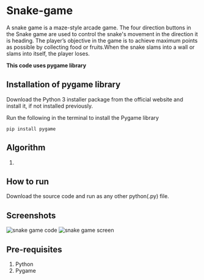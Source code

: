 # Snake-game
A snake game is a maze-style arcade game. The four direction buttons in the Snake game are used to control the snake's movement in the direction it is heading. 
The player’s objective in the game is to achieve maximum points as possible by collecting food or fruits.When the snake slams into a wall or slams into itself, the player loses.


**This code uses pygame library**

## **Installation of pygame library**

Download the Python 3 installer package from the official website and install it, if not installed previously.

Run the following in the terminal to install the Pygame library
```
pip install pygame
```
## Algorithm
<ol>
  <li></li>
</ol>
  
## **How to run**

Download the source code and run as any other python(.py) file.

## Screenshots

![snake game code](/Users/ayushi/snakegame/game_code.jpg)
![snake game screen](/Users/ayushi/snakegame/game_screen.jpg)

## Pre-requisites
<ol>
  <li>Python</li>
  <li>Pygame</li>
</ol>
